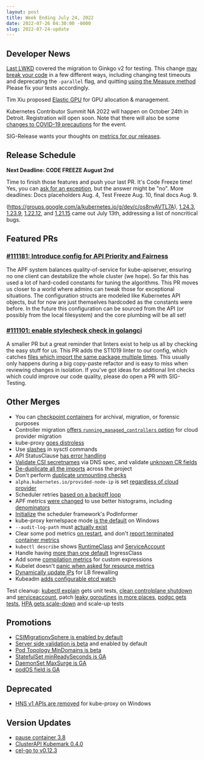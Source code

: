 ```yaml
---
layout: post
title: Week Ending July 24, 2022
date: 2022-07-26 04:30:00 -0000
slug: 2022-07-24-update
---
```


## Developer News

[Last LWKD](/2022/20220712) covered the migration to Ginkgo v2 for testing. This change [may break your code](https://groups.google.com/a/kubernetes.io/g/dev/c/JyPme_98tL4) in a few different ways, including changing test timeouts and deprecating the `-parallel` flag, and quitting [using the Measure method](https://github.com/kubernetes/kubernetes/pull/111065)  Please fix your tests accordingly.

Tim Xiu proposed [Elastic GPU](https://docs.google.com/document/d/1pDH4Ql5002nVP9bXBfUUhP-W1SSNGcPW8EqU4IQOWz0/edit) for GPU allocation & management.

Kubernetes Contributor Summit NA 2022 will happen on October 24th in Detroit.  Registration will open soon.  Note that there will also be some [changes to COVID-19 precautions](https://groups.google.com/a/kubernetes.io/g/dev/c/ieTi1wBiKtM) for the event.

SIG-Release wants your thoughts on [metrics for our releases](https://github.com/kubernetes/sig-release/issues/1527).

## Release Schedule

**Next Deadline: CODE FREEZE August 2nd**

Time to finish those features and push your last PR. It's Code Freeze time!  Yes, you can [ask for an exception](https://github.com/kubernetes/sig-release/blob/master/releases/EXCEPTIONS.md), but the answer might be "no".  More deadlines: Docs placeholders Aug. 4, Test Freeze Aug. 10, final docs Aug. 9.

(https://groups.google.com/a/kubernetes.io/g/dev/c/os8nyAVTL7A), [1.24.3](https://github.com/kubernetes/kubernetes/blob/master/CHANGELOG/CHANGELOG-1.24.md), [1.23.9](https://github.com/kubernetes/kubernetes/blob/master/CHANGELOG/CHANGELOG-1.23.md), [1.22.12](https://github.com/kubernetes/kubernetes/blob/master/CHANGELOG/CHANGELOG-1.22.md), and [1.21.15](https://github.com/kubernetes/kubernetes/blob/master/CHANGELOG/CHANGELOG-1.21.md) came out July 13th, addressing a list of noncritical bugs.

## Featured PRs

### [#111181: Introduce config for API Priority and Fairness](https://github.com/kubernetes/kubernetes/pull/111181)

The APF system balances quality-of-service for kube-apiserver, ensuring no one client can destabilize the whole cluster (we hope). So far this has used a lot of hard-coded constants for tuning the algorithms. This PR moves us closer to a world where admins can tweak those for exceptional situations. The configuration structs are modeled like Kubernetes API objects, but for now are just themselves hardcoded as the constants were before. In the future this configuration can be sourced from the API (or possibly from the local filesystem) and the core plumbing will be all set!

### [#111101: enable stylecheck check in golangci](https://github.com/kubernetes/kubernetes/pull/111101)

A smaller PR but a great reminder that linters exist to help us all by checking the easy stuff for us. This PR adds the ST1019 linter to our config, which catches [files which import the same package multiple times](https://github.com/kubernetes/kubernetes/pull/109639). This usually only happens during a big copy-paste refactor and is easy to miss when reviewing changes in isolation. If you've got ideas for additional lint checks which could improve our code quality, please do open a PR with SIG-Testing.

## Other Merges

* You can [checkpoint containers](https://github.com/kubernetes/kubernetes/pull/104907) for archival, migration, or forensic purposes
* Controller migration [offers `running_managed_controllers` option](https://github.com/kubernetes/kubernetes/pull/111033) for cloud provider migration
* kube-proxy [goes distroless](https://github.com/kubernetes/kubernetes/pull/111060)
* Use [slashes](https://github.com/kubernetes/kubernetes/pull/106834) in sysctl commands
* API StatusClause [has error handling](https://github.com/kubernetes/kubernetes/pull/108532)
* [Validate CSI secretnames](https://github.com/kubernetes/kubernetes/pull/108331) via DNS spec, and validate [unknown CR fields](https://github.com/kubernetes/kubernetes/pull/109494)
* [De-duplicate all the imports](https://github.com/kubernetes/kubernetes/pull/109639) across the project
* Don't perform [duplicate unmounting checks](https://github.com/kubernetes/kubernetes/pull/109676)
* `alpha.kubernetes.io/provided-node-ip` is set [regardless of cloud provider](https://github.com/kubernetes/kubernetes/pull/109794)
* Scheduler retries [based on a backoff loop](https://github.com/kubernetes/kubernetes/pull/109832)
* APF metrics [were changed](https://github.com/kubernetes/kubernetes/pull/110104) to use better histograms, including [denominators](https://github.com/kubernetes/kubernetes/pull/110164)
* [Initialize](https://github.com/kubernetes/kubernetes/pull/110663) the scheduler framework's PodInformer
* kube-proxy kernelspace mode [is the default](https://github.com/kubernetes/kubernetes/pull/110762) on Windows
* `--audit-log-path` must [actually exist](https://github.com/kubernetes/kubernetes/pull/110813)
* Clear some pod metrics [on restart](https://github.com/kubernetes/kubernetes/pull/110880), and don't [report terminated container metrics](https://github.com/kubernetes/kubernetes/pull/110950)
* `kubectl describe` shows [RuntimeClass](https://github.com/kubernetes/kubernetes/pull/110896) and [ServiceAccount](https://github.com/kubernetes/kubernetes/pull/111192)
* Handle having [more than one default](https://github.com/kubernetes/kubernetes/pull/110974) IngressClass
* Add some [compilation metrics](https://github.com/kubernetes/kubernetes/pull/111035) for custom expressions
* Kubelet doesn't [panic when asked for resource metrics](https://github.com/kubernetes/kubernetes/pull/111141)
* [Dynamically update IPs](https://github.com/kubernetes/kubernetes/pull/111186) for LB firewalling
* Kubeadm [adds configurable etcd watch](https://github.com/kubernetes/kubernetes/pull/111383)

Test cleanup: [kubectl explain](https://github.com/kubernetes/kubernetes/pull/110885) gets unit tests, [clean controlplane shutdown](https://github.com/kubernetes/kubernetes/pull/110569) and [serviceaccount](https://github.com/kubernetes/kubernetes/pull/111325), patch [leaky goroutines](https://github.com/kubernetes/kubernetes/pull/110633) [in more places](https://github.com/kubernetes/kubernetes/pull/111242), [podgc gets tests](https://github.com/kubernetes/kubernetes/pull/111091), [HPA gets scale-down](https://github.com/kubernetes/kubernetes/pull/111253) and scale-up tests

## Promotions

* [CSIMigrationvSphere is enabled by default](https://github.com/kubernetes/kubernetes/pull/103523)
* [Server side validation is beta](https://github.com/kubernetes/kubernetes/pull/110178) and enabled by default
* [Pod Topology MinDomains is beta](https://github.com/kubernetes/kubernetes/pull/110388)
* [StatefulSet minReadySeconds is GA](https://github.com/kubernetes/kubernetes/pull/110896)
* [DaemonSet MaxSurge is GA](https://github.com/kubernetes/kubernetes/pull/111194)
* [podOS field is GA](https://github.com/kubernetes/kubernetes/pull/111229)

## Deprecated

* [HNS v1 APIs are removed](https://github.com/kubernetes/kubernetes/pull/110957) for kube-proxy on Windows

## Version Updates

* [pause container 3.8](https://github.com/kubernetes/kubernetes/pull/111330)
* [ClusterAPI Kubemark 0.4.0](https://github.com/kubernetes-sigs/cluster-api-provider-kubemark/releases/tag/v0.4.0)
* [cel-go to v0.12.3](https://github.com/kubernetes/kubernetes/pull/111008)
